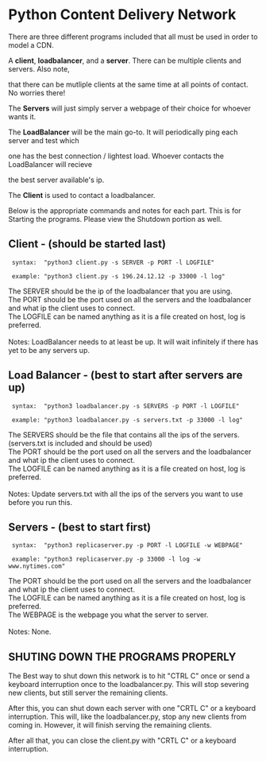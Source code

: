 <h1>Python Content Delivery Network</h1>


There are three different programs included that all must be used in order to model a CDN.

A **client**, **loadbalancer**, and a **server**. There can be multiple clients and servers. Also note,

that there can be mutliple clients at the same time at all points of contact. No worries there!



The **Servers** will just simply server a webpage of their choice for whoever wants it.

The **LoadBalancer** will be the main go-to. It will periodically ping each server and test which

one has the best connection / lightest load. Whoever contacts the LoadBalancer will recieve

the best server available's ip.

The **Client** is used to contact a loadbalancer.


Below is the appropriate commands and notes for each part.
This is for Starting the programs. Please view the Shutdown portion as well.




<h2>Client - (should be started last)</h2>

     syntax:  "python3 client.py -s SERVER -p PORT -l LOGFILE"
  
     example: "python3 client.py -s 196.24.12.12 -p 33000 -l log"
  
  The SERVER should be the ip of the loadbalancer that you are using.<br>
  The PORT should be the port used on all the servers and the loadbalancer and what ip the client uses to connect.<br>
  The LOGFILE can be named anything as it is a file created on host, log is preferred.<br>
  <br>
  Notes: LoadBalancer needs to at least be up. It will wait infinitely if
  there has yet to be any servers up.


<h2>Load Balancer - (best to start after servers are up)</h2>

     syntax:  "python3 loadbalancer.py -s SERVERS -p PORT -l LOGFILE"
  
     example: "python3 loadbalancer.py -s servers.txt -p 33000 -l log"

  The SERVERS should be the file that contains all the ips of the servers.
  (servers.txt is included and should be used)<br>
  The PORT should be the port used on all the servers and the loadbalancer and what ip the client uses to connect.<br>
  The LOGFILE can be named anything as it is a file created on host, log is preferred.<br>
  <br>
  Notes: Update servers.txt with all the ips of the servers you want to use before you run this.


<h2>Servers - (best to start first)</h2>

     syntax:  "python3 replicaserver.py -p PORT -l LOGFILE -w WEBPAGE"
  
     example: "python3 replicaserver.py -p 33000 -l log -w www.nytimes.com"

  The PORT should be the port used on all the servers and the loadbalancer and what ip the client uses to connect.<br>
  The LOGFILE can be named anything as it is a file created on host, log is preferred.<br>
  The WEBPAGE is the webpage you what the server to server.<br>
  <br>
  Notes: None.




<h2>SHUTING DOWN THE PROGRAMS PROPERLY</h2>

The Best way to shut down this network is to hit "CTRL C" once or send a keyboard interruption once
to the loadbalancer.py. This will stop severing new clients, but still server the remaining clients.


After this, you can shut down each server with one "CRTL C" or a keyboard interruption. This will, like the
loadbalancer.py, stop any new clients from coming in. However, it will finish serving the remaining clients.


After all that, you can close the client.py with "CRTL C" or a keyboard interruption.




